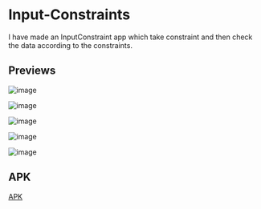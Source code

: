 # Input-Constraints

I have made an InputConstraint app which take constraint and then check the data according to the constraints.

## Previews

![image](https://user-images.githubusercontent.com/81371138/117298541-1aec8380-ae95-11eb-9918-e8897116996a.png)

![image](https://user-images.githubusercontent.com/81371138/117298590-293a9f80-ae95-11eb-81e6-a203a234b3af.png)

![image](https://user-images.githubusercontent.com/81371138/117298630-36f02500-ae95-11eb-9ede-64b0b0e30d2e.png)

![image](https://user-images.githubusercontent.com/81371138/117298669-41aaba00-ae95-11eb-88c7-b8390412c5e4.png)

![image](https://user-images.githubusercontent.com/81371138/117298697-4a9b8b80-ae95-11eb-953b-bb8ddef8820f.png)

## APK

[APK]()

